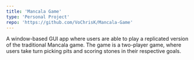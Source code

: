 ```yaml
---
title: 'Mancala Game'
type: 'Personal Project'
repo: 'https://github.com/VoChrisK/Mancala-Game'
---
```


A window-based GUI app where users are able to play a replicated version of the traditional Mancala game. The game is a two-player game, where users take turn picking pits and scoring stones in their respective goals.